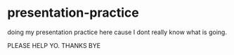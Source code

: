 # presentation-practice

doing my presentation practice here cause I dont really know what is going. 

PLEASE HELP YO. 
THANKS BYE 
